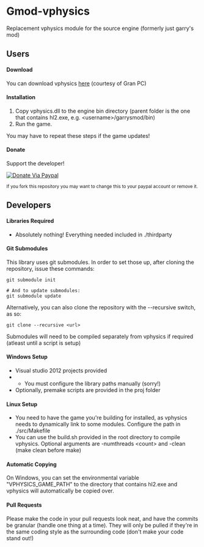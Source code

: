 Gmod-vphysics
=============

Replacement vphysics module for the source engine (formerly just garry's mod)

## Users
#### Download
You can download vphysics [here](http://peniscorp.com/vphysics/) (courtesy of Gran PC)
#### Installation
1. Copy vphysics.dll to the engine bin directory (parent folder is the one that contains hl2.exe, e.g. \<username\>/garrysmod/bin)
2. Run the game.

You may have to repeat these steps if the game updates!

#### Donate
Support the developer!

[![Donate Via Paypal](https://www.paypalobjects.com/en_US/i/btn/btn_donateCC_LG.gif)](http://www.paypal.com/cgi-bin/webscr?cmd=_s-xclick&hosted_button_id=3UA358MF6QLZE)

<sub>If you fork this repository you may want to change this to your paypal account or remove it.</sub>

## Developers
#### Libraries Required
* Absolutely nothing! Everything needed included in ./thirdparty

#### Git Submodules
This library uses git submodules. In order to set those up, after cloning the repository, issue these commands:

```
git submodule init

# And to update submodules:
git submodule update
```

Alternatively, you can also clone the repository with the --recursive switch, as so:
```
git clone --recursive <url>
```

Submodules will need to be compiled separately from vphysics if required (atleast until a script is setup)

#### Windows Setup
* Visual studio 2012 projects provided
* - You must configure the library paths manually (sorry!)
* Optionally, premake scripts are provided in the proj folder

#### Linux Setup
* You need to have the game you're building for installed, as vphysics needs to dynamically link to some modules. Configure the path in ./src/Makefile
* You can use the build.sh provided in the root directory to compile vphysics. Optional arguments are -numthreads \<count\> and -clean (make clean before make)

#### Automatic Copying
On Windows, you can set the environmental variable "VPHYSICS_GAME_PATH" to the directory that contains hl2.exe and vphysics will automatically be copied over.

#### Pull Requests
Please make the code in your pull requests look neat, and have the commits be granular (handle one thing at a time). They will only be pulled if they're in the same coding style as the surrounding code (don't make your code stand out!)
